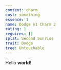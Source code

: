 ```yaml
---
content: charm
cost: something
essence: 1
name: Dodge e1 Charm 2
rating: 1
requires: []
splat: Second Sunrise
trait: Dodge
tree: Untouchable
---
```


Hello **world**!
